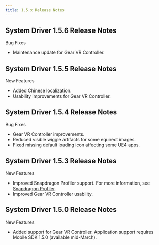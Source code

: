 ```yaml
---
title: 1.5.x Release Notes
---
```

## System Driver 1.5.6 Release Notes

Bug Fixes

* Maintenance update for Gear VR Controller.
## System Driver 1.5.5 Release Notes

New Features

* Added Chinese localization.
* Usability improvements for Gear VR Controller.
## System Driver 1.5.4 Release Notes

Bug Fixes

* Gear VR Controller improvements.
* Reduced visible wiggle artifacts for some equirect images.
* Fixed missing default loading icon affecting some UE4 apps.
## System Driver 1.5.3 Release Notes

New Features

* Improved Snapdragon Profiler support. For more information, see [Snapdragon Profiler](/documentation/mobilesdk/latest/concepts/mobile-snapdragon-profiler/ "The Qualcomm Snapdragon Profiler allows developers to analyze performance on Android devices with Snapdragon processors over USB, including CPU, GPU, memory, power, and thermal performance.").
* Improved Gear VR Controller usability.
## System Driver 1.5.0 Release Notes

New Features

* Added support for Gear VR Controller. Application support requires Mobile SDK 1.5.0 (available mid-March). 
